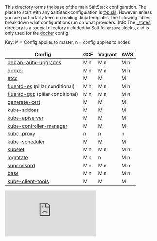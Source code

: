 This directory forms the base of the main SaltStack configuration. The
place to start with any SaltStack configuration is
[top.sls](top.sls). However, unless you are particularly keen on
reading Jinja templates, the following tables break down what
configurations run on what providers. (NB: The [_states](_states/)
directory is a special directory included by Salt for `ensure` blocks,
and is only used for the [docker](docker/) config.)

Key: M = Config applies to master, n = config applies to nodes

Config                                              | GCE   | Vagrant | AWS |
----------------------------------------------------|-------|---------|-----|
[debian-auto-upgrades](debian-auto-upgrades/)       | M n   | M n     | M n |
[docker](docker/)                                   | M n   | M n     | M n |
[etcd](etcd/)                                       | M     | M       | M   |
[fluentd-es](fluentd-es/) (pillar conditional)      | M n   | M n     | M n |
[fluentd-gcp](fluentd-gcp/) (pillar conditional)    | M n   | M n     | M n |
[generate-cert](generate-cert/)                     | M     | M       | M   |
[kube-addons](kube-addons/)                         | M     | M       | M   |
[kube-apiserver](kube-apiserver/)                   | M     | M       | M   |
[kube-controller-manager](kube-controller-manager/) | M     | M       | M   |
[kube-proxy](kube-proxy/)                           |   n   |   n     |   n |
[kube-scheduler](kube-scheduler/)                   | M     | M       | M   |
[kubelet](kubelet/)                                 | M n   | M n     | M n |
[logrotate](logrotate/)                             | M n   |   n     | M n |
[supervisord](supervisor/)                          | M n   | M n     | M n |
[base](base.sls)                                    | M n   | M n     | M n |
[kube-client-tools](kube-client-tools.sls)          | M     | M       | M   |


[![Analytics](https://kubernetes-site.appspot.com/UA-36037335-10/GitHub/cluster/saltbase/salt/README.md?pixel)]()
